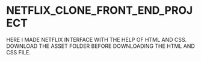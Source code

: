 # NETFLIX_CLONE_FRONT_END_PROJECT
HERE I MADE NETFLIX INTERFACE WITH THE HELP OF HTML AND CSS.
DOWNLOAD THE ASSET FOLDER BEFORE DOWNLOADING THE HTML AND CSS FILE.

